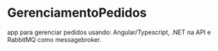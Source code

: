 # GerenciamentoPedidos
app para gerenciar pedidos usando: Angular/Typescript,  .NET na API e RabbitMQ como messagebroker.
